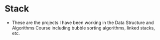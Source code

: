 # Stack
* These are the projects I have been working in the Data Structure and Algorithms Course including bubble sorting algorithms, linked stacks, etc.
